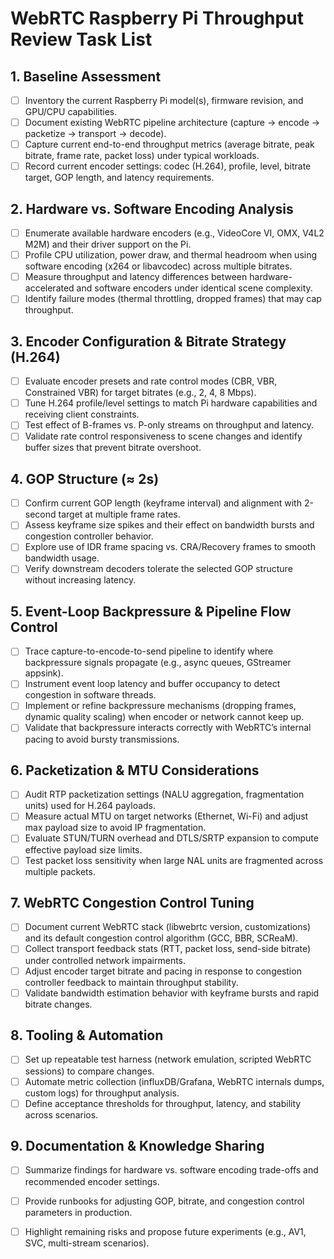 # WebRTC Raspberry Pi Throughput Review Task List

## 1. Baseline Assessment
- [ ] Inventory the current Raspberry Pi model(s), firmware revision, and GPU/CPU capabilities.
- [ ] Document existing WebRTC pipeline architecture (capture -> encode -> packetize -> transport -> decode).
- [ ] Capture current end-to-end throughput metrics (average bitrate, peak bitrate, frame rate, packet loss) under typical workloads.
- [ ] Record current encoder settings: codec (H.264), profile, level, bitrate target, GOP length, and latency requirements.

## 2. Hardware vs. Software Encoding Analysis
- [ ] Enumerate available hardware encoders (e.g., VideoCore VI, OMX, V4L2 M2M) and their driver support on the Pi.
- [ ] Profile CPU utilization, power draw, and thermal headroom when using software encoding (x264 or libavcodec) across multiple bitrates.
- [ ] Measure throughput and latency differences between hardware-accelerated and software encoders under identical scene complexity.
- [ ] Identify failure modes (thermal throttling, dropped frames) that may cap throughput.

## 3. Encoder Configuration & Bitrate Strategy (H.264)
- [ ] Evaluate encoder presets and rate control modes (CBR, VBR, Constrained VBR) for target bitrates (e.g., 2, 4, 8 Mbps).
- [ ] Tune H.264 profile/level settings to match Pi hardware capabilities and receiving client constraints.
- [ ] Test effect of B-frames vs. P-only streams on throughput and latency.
- [ ] Validate rate control responsiveness to scene changes and identify buffer sizes that prevent bitrate overshoot.

## 4. GOP Structure (≈ 2s)
- [ ] Confirm current GOP length (keyframe interval) and alignment with 2-second target at multiple frame rates.
- [ ] Assess keyframe size spikes and their effect on bandwidth bursts and congestion controller behavior.
- [ ] Explore use of IDR frame spacing vs. CRA/Recovery frames to smooth bandwidth usage.
- [ ] Verify downstream decoders tolerate the selected GOP structure without increasing latency.

## 5. Event-Loop Backpressure & Pipeline Flow Control
- [ ] Trace capture-to-encode-to-send pipeline to identify where backpressure signals propagate (e.g., async queues, GStreamer appsink).
- [ ] Instrument event loop latency and buffer occupancy to detect congestion in software threads.
- [ ] Implement or refine backpressure mechanisms (dropping frames, dynamic quality scaling) when encoder or network cannot keep up.
- [ ] Validate that backpressure interacts correctly with WebRTC’s internal pacing to avoid bursty transmissions.

## 6. Packetization & MTU Considerations
- [ ] Audit RTP packetization settings (NALU aggregation, fragmentation units) used for H.264 payloads.
- [ ] Measure actual MTU on target networks (Ethernet, Wi-Fi) and adjust max payload size to avoid IP fragmentation.
- [ ] Evaluate STUN/TURN overhead and DTLS/SRTP expansion to compute effective payload size limits.
- [ ] Test packet loss sensitivity when large NAL units are fragmented across multiple packets.

## 7. WebRTC Congestion Control Tuning
- [ ] Document current WebRTC stack (libwebrtc version, customizations) and its default congestion control algorithm (GCC, BBR, SCReaM).
- [ ] Collect transport feedback stats (RTT, packet loss, send-side bitrate) under controlled network impairments.
- [ ] Adjust encoder target bitrate and pacing in response to congestion controller feedback to maintain throughput stability.
- [ ] Validate bandwidth estimation behavior with keyframe bursts and rapid bitrate changes.

## 8. Tooling & Automation
- [ ] Set up repeatable test harness (network emulation, scripted WebRTC sessions) to compare changes.
- [ ] Automate metric collection (influxDB/Grafana, WebRTC internals dumps, custom logs) for throughput analysis.
- [ ] Define acceptance thresholds for throughput, latency, and stability across scenarios.

## 9. Documentation & Knowledge Sharing
- [ ] Summarize findings for hardware vs. software encoding trade-offs and recommended encoder settings.
- [ ] Provide runbooks for adjusting GOP, bitrate, and congestion control parameters in production.
- [ ] Highlight remaining risks and propose future experiments (e.g., AV1, SVC, multi-stream scenarios).

